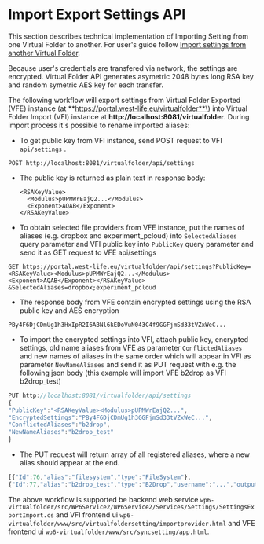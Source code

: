 # Import Export Settings API

This section describes technical implementation of Importing Setting from one Virtual Folder to another. For user's guide follow [Import settings from another Virtual Folder](../users-guide/settings/import-settings-from-another-virtual-folder.md). 

Because user's credentials are transfered via network, the settings are encrypted. Virtual Folder API generates asymetric 2048 bytes long RSA key and random symetric AES key for each transfer.

The following workflow will export settings from Virtual Folder Exported \(VFE\) instance \(at **https://portal.west-life.eu/virtualfolder**\) into Virtual Folder Import \(VFI\) instance at **http://localhost:8081/virtualfolder**. During import process it's possible to rename imported aliases:

* To get public key from VFI instance, send POST request to VFI `api/settings` . 

```http
POST http://localhost:8081/virtualfolder/api/settings
```

* The public key is returned as plain text in response body:  

  ```markup
  <RSAKeyValue>
    <Modulus>pUPMWrEajQ2...</Modulus>
    <Exponent>AQAB</Exponent>
  </RSAKeyValue>
  ```

* To obtain selected file providers from VFE instance, put the names of aliases \(e.g. dropbox and experiment\_pcloud\)  into `SelectedAliases` query parameter and VFI public key into `PublicKey` query parameter and send it as GET request to VFE api/settings

```http
GET https://portal.west-life.eu/virtualfolder/api/settings?PublicKey=
<RSAKeyValue><Modulus>pUPMWrEajQ2...</Modulus>
<Exponent>AQAB</Exponent></RSAKeyValue>
&SelectedAliases=dropbox;experiment_pcloud
```

* The response body from VFE contain encrypted settings using the RSA public key and AES encryption

```markup
PBy4F6DjCDmUg1h3HxIpR2I6ABNl6kEDoVuN043C4f9GGFjmSd33tVZxWeC...
```

* To import the encrypted settings into VFI, attach public key, encrypted settings, old name aliases from VFE as parameter `ConflictedAliases` and new names of aliases in the same order which will appear in VFI as parameter `NewNameAliases` and send it as PUT request with e.g. the following json body \(this example will import VFE b2drop as VFI b2drop\_test\)

```javascript
PUT http://localhost:8081/virtualfolder/api/settings
{
"PublicKey":"<RSAKeyValue><Modulus>pUPMWrEajQ2...",
"EncryptedSettings":"PBy4F6DjCDmUg1h3GGFjmSd33tVZxWeC...",
"ConflictedAliases":"b2drop",
"NewNameAliases":"b2drop_test"
}
```

* The PUT request will return array of all registered aliases, where a new alias should appear at the end.

```javascript
[{"Id":76,"alias":"filesystem","type":"FileSystem"},
{"Id":77,"alias":"b2drop_test","type":"B2Drop","username":"...","output":"..."}]
```

The above workflow is supported be backend web service `wp6-virtualfolder/src/WP6Service2/WP6Service2/Services/Settings/SettingsExportImport.cs` and VFI frontend ui `wp6-virtualfolder/www/src/virtualfoldersetting/importprovider.html` and VFE frontend ui `wp6-virtualfolder/www/src/syncsetting/app.html`.

